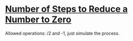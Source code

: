 # [Number of Steps to Reduce a Number to Zero](https://leetcode.com/problems/number-of-steps-to-reduce-a-number-to-zero/)

Allowed operations: /2 and -1, just simulate the process.

